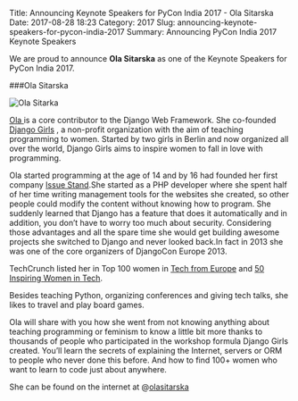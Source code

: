 Title: Announcing Keynote Speakers for PyCon India 2017 - Ola Sitarska
Date: 2017-08-28 18:23
Category: 2017
Slug: announcing-keynote-speakers-for-pycon-india-2017
Summary: Announcing PyCon India 2017 Keynote Speakers

We are proud to announce **Ola Sitarska** as one of the Keynote Speakers for PyCon India 2017.

###Ola Sitarska

![Ola Sitarka]( https://in.pycon.org/blog/theme/images/ola.jpg)

[Ola ](https://twitter.com/olasitarska) is a core contributor to the Django Web Framework. She co-founded [Django Girls](https://djangogirls.org/) , a non-profit organization with the aim of teaching programming to women. Started by two girls in Berlin and now organized all over the world, Django Girls aims to inspire women to fall in love with programming.

Ola started programming at the age of 14 and by 16 had founded her first company [Issue Stand](https://issuestand.com/).She started as a PHP developer where she spent  half of her time writing management tools for the websites she created, so other people could modify the content without knowing how to program. She suddenly learned that Django has a feature that does it automatically and in addition, you don’t have to worry too much about security. Considering those advantages and all the spare time she would get building awesome projects she switched to Django and never looked back.In fact in 2013 she was one of the core organizers of DjangoCon Europe 2013.


TechCrunch listed her in Top 100 women in [Tech from Europe](https://techcrunch.com/2012/06/01/girlsintech-pick-their-top-100-women-in-tech-in-europe/) and [50 Inspiring Women in Tech](https://www.improvedigital.com/press-releases/europes-inspiring-women-tech/).


Besides teaching Python, organizing conferences and giving tech talks, she likes to travel and play board games.


Ola will share with you how she went from not knowing anything about teaching programming or feminism to know a little bit more thanks to thousands of people who participated in the workshop formula Django Girls created. You’ll learn the secrets of explaining the Internet, servers or ORM to people who never done this before. And how to find 100+ women who want to learn to code just about anywhere.

She can be found on the internet at @[olasitarska](https://twitter.com/olasitarska)


   